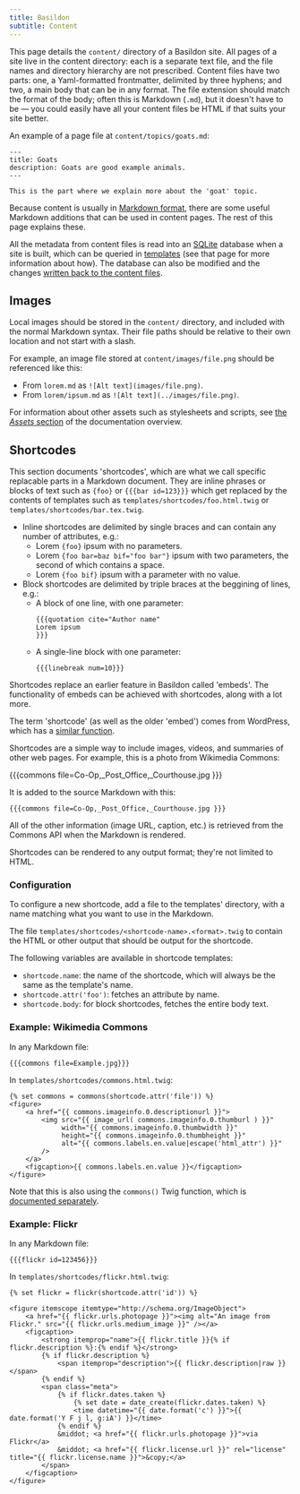 ```yaml
---
title: Basildon
subtitle: Content
---
```


This page details the `content/` directory of a Basildon site.
All pages of a site live in the content directory:
each is a separate text file, and the file names and directory hierarchy are not prescribed.
Content files have two parts: one, a Yaml-formatted frontmatter, delimited by three hyphens; and two, a main body that can be in any format.
The file extension should match the format of the body; often this is Markdown (`.md`), but it doesn't have to be
— you could easily have all your content files be HTML if that suits your site better.

An example of a page file at `content/topics/goats.md`:

    ---
    title: Goats
    description: Goats are good example animals.
    ---
    
    This is the part where we explain more about the 'goat' topic.

Because content is usually in [Markdown format](https://www.markdownguide.org/getting-started/),
there are some useful Markdown additions that can be used in content pages.
The rest of this page explains these.

All the metadata from content files is read into an [SQLite](https://www.sqlite.org) database when a site is built,
which can be queried in [templates](templates.html) (see that page for more information about how).
The database can also be modified and the changes [written back to the content files](writing.html).

## Images

Local images should be stored in the `content/` directory,
and included with the normal Markdown syntax.
Their file paths should be relative to their own location and not start with a slash.

For example, an image file stored at `content/images/file.png`
should be referenced like this:

* From `lorem.md` as `![Alt text](images/file.png)`.
* From `lorem/ipsum.md` as `![Alt text](../images/file.png)`.

For information about other assets such as stylesheets and scripts,
see [the *Assets* section](index.html) of the documentation overview.

## Shortcodes

This section documents 'shortcodes', which are what we call specific replacable parts in a Markdown document.
They are inline phrases or blocks of text such as `{foo}` or `{{{bar id=123}}}` which get replaced
by the contents of templates such as `templates/shortcodes/foo.html.twig` or `templates/shortcodes/bar.tex.twig`.

* Inline shortcodes are delimited by single braces and can contain any number of attributes, e.g.:
  * Lorem `{foo}` ipsum with no parameters.
  * Lorem `{foo bar=baz bif="foo bar"}` ipsum with two parameters, the second of which contains a space.
  * Lorem `{foo bif}` ipsum with a parameter with no value.
* Block shortcodes are delimited by triple braces at the beggining of lines, e.g.:
  * A block of one line, with one parameter:
    ```
    {{{quotation cite="Author name"
    Lorem ipsum
    }}}
    ```
  * A single-line block with one parameter:
    ```
    {{{linebreak num=10}}}
    ```

Shortcodes replace an earlier feature in Basildon called 'embeds'.
The functionality of embeds can be achieved with shortcodes, along with a lot more.

The term 'shortcode' (as well as the older 'embed') comes from WordPress,
which has a [similar function](https://codex.wordpress.org/shortcode).

Shortcodes are a simple way to include images, videos, and summaries of other web pages.
For example, this is a photo from Wikimedia Commons:

{{{commons file=Co-Op,_Post_Office,_Courthouse.jpg }}}

It is added to the source Markdown with this:

    {{{commons file=Co-Op,_Post_Office,_Courthouse.jpg }}}

All of the other information (image URL, caption, etc.) is retrieved from the Commons API when the Markdown is rendered.

Shortcodes can be rendered to any output format; they're not limited to HTML.

### Configuration

To configure a new shortcode, add a file to the templates' directory,
with a name matching what you want to use in the Markdown.

The file `templates/shortcodes/<shortcode-name>.<format>.twig` to contain the HTML or other output that should be output for the shortcode. 

The following variables are available in shortcode templates:

* `shortcode.name`: the name of the shortcode, which will always be the same as the template's name.
* `shortcode.attr('foo')`: fetches an attribute by name.
* `shortcode.body`: for block shortcodes, fetches the entire body text.

### Example: Wikimedia Commons

In any Markdown file:

    {{{commons file=Example.jpg}}}

In `templates/shortcodes/commons.html.twig`:

    {% set commons = commons(shortcode.attr('file')) %}
    <figure>
        <a href="{{ commons.imageinfo.0.descriptionurl }}">
            <img src="{{ image_url( commons.imageinfo.0.thumburl ) }}"
                 width="{{ commons.imageinfo.0.thumbwidth }}"
                 height="{{ commons.imageinfo.0.thumbheight }}"
                 alt="{{ commons.labels.en.value|escape('html_attr') }}"
            />
        </a>
        <figcaption>{{ commons.labels.en.value }}</figcaption>
    </figure>

Note that this is also using the `commons()` Twig function, which is [documented separately](./templates.html).

### Example: Flickr

In any Markdown file:

    {{{flickr id=123456}}}

In `templates/shortcodes/flickr.html.twig`:

    {% set flickr = flickr(shortcode.attr('id')) %}
    
    <figure itemscope itemtype="http://schema.org/ImageObject">
        <a href="{{ flickr.urls.photopage }}"><img alt="An image from Flickr." src="{{ flickr.urls.medium_image }}" /></a>
        <figcaption>
            <strong itemprop="name">{{ flickr.title }}{% if flickr.description %}:{% endif %}</strong>
            {% if flickr.description %}
                <span itemprop="description">{{ flickr.description|raw }}</span>
            {% endif %}
            <span class="meta">
                {% if flickr.dates.taken %}
                    {% set date = date_create(flickr.dates.taken) %}
                    <time datetime="{{ date.format('c') }}">{{ date.format('Y F j l, g:iA') }}</time>
                {% endif %}
                &middot; <a href="{{ flickr.urls.photopage }}">via Flickr</a>
                &middot; <a href="{{ flickr.license.url }}" rel="license" title="{{ flickr.license.name }}">&copy;</a>
            </span>
        </figcaption>
    </figure>


